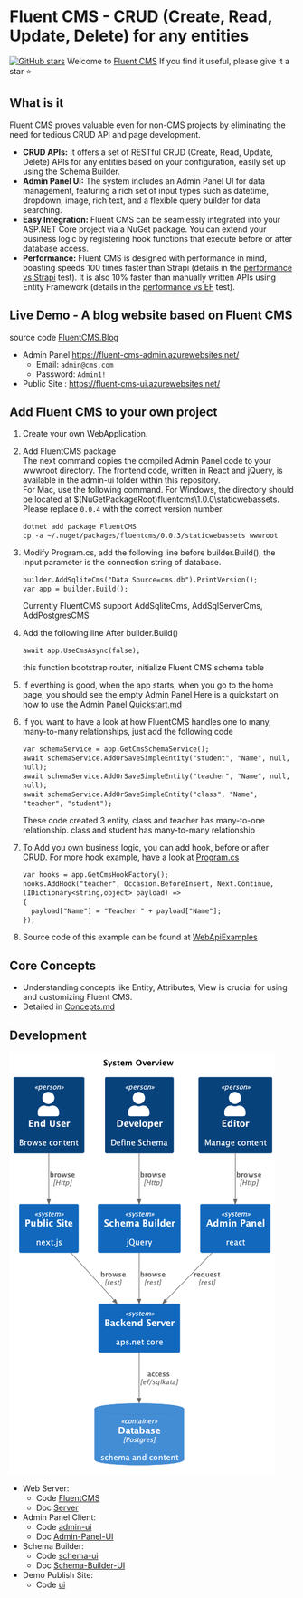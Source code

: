 # Fluent CMS - CRUD (Create, Read, Update, Delete) for any entities
[![GitHub stars](https://img.shields.io/github/stars/fluent-cms/fluent-cms.svg?style=social&label=Star)](https://github.com/fluent-cms/fluent-cms/stargazers)
Welcome to [Fluent CMS](https://github.com/fluent-cms/fluent-cms) If you find it useful, please give it a star ⭐
## What is it
Fluent CMS proves valuable even for non-CMS projects by eliminating the need for tedious CRUD API and page development.
- **CRUD APIs:** It offers a set of RESTful CRUD (Create, Read, Update, Delete) APIs for any entities based on your configuration, easily set up using the Schema Builder.
- **Admin Panel UI:** The system includes an Admin Panel UI for data management, featuring a rich set of input types such as datetime, dropdown, image, rich text, and a flexible query builder for data searching.
- **Easy Integration:** Fluent CMS can be seamlessly integrated into your ASP.NET Core project via a NuGet package. You can extend your business logic by registering hook functions that execute before or after database access.
- **Performance:** Fluent CMS is designed with performance in mind, boasting speeds 100 times faster than Strapi (details in the [performance vs Strapi](https://github.com/fluent-cms/fluent-cms/blob/main/doc%2Fpeformance-tests%2Fperformance-test-fluent-cms-vs-strapi.md) test). It is also 10% faster than manually written APIs using Entity Framework (details in the [performance vs EF](https://github.com/fluent-cms/fluent-cms/blob/main/doc%2Fpeformance-tests%2Fperformance-test-fluent-cms-vs-entity-framework.md) test).
  
## Live Demo - A blog website based on Fluent CMS 
   source code [FluentCMS.Blog](server%2FFluentCMS.Blog)
   - Admin Panel https://fluent-cms-admin.azurewebsites.net/
      - Email: `admin@cms.com`
      - Password: `Admin1!`  
   - Public Site : https://fluent-cms-ui.azurewebsites.net/
    
## Add Fluent CMS to your own project
1. Create your own WebApplication.
2. Add FluentCMS package    
   The next command copies the compiled Admin Panel code to your wwwroot directory. The frontend code, written in React and jQuery, is available in the admin-ui folder within this repository.     
    For Mac, use the following command. For Windows, the directory should be located at $(NuGetPackageRoot)fluentcms\1.0.0\staticwebassets. Please replace `0.0.4` with the correct version number.  
   
   ```shell
   dotnet add package FluentCMS
   cp -a ~/.nuget/packages/fluentcms/0.0.3/staticwebassets wwwroot 
   ```
4. Modify Program.cs, add the following line before builder.Build(), the input parameter is the connection string of database.
   ```
   builder.AddSqliteCms("Data Source=cms.db").PrintVersion();
   var app = builder.Build();
   ```
   Currently FluentCMS support AddSqliteCms, AddSqlServerCms, AddPostgresCMS 

5. Add the following line After builder.Build()
   ```
   await app.UseCmsAsync(false);
   ```
   this function bootstrap router, initialize Fluent CMS schema table

6. If everthing is good, when the app starts, when you go to the home page, you should see the empty Admin Panel
   Here is a quickstart on how to use the Admin Panel [Quickstart.md](https://github.com/fluent-cms/fluent-cms/blob/main/doc/Quickstart.md) 
7. If you want to have a look at how FluentCMS handles one to many, many-to-many relationships, just add the following code
    ```
    var schemaService = app.GetCmsSchemaService();
    await schemaService.AddOrSaveSimpleEntity("student", "Name", null, null);
    await schemaService.AddOrSaveSimpleEntity("teacher", "Name", null, null);
    await schemaService.AddOrSaveSimpleEntity("class", "Name", "teacher", "student");   
   ```
   These code created 3 entity, class and teacher has many-to-one relationship. class and student has many-to-many relationship
8. To Add you own business logic, you can add hook, before or after CRUD. For more hook example, have a look at  [Program.cs](https://github.com/fluent-cms/fluent-cms/blob/main/server%2FFluentCMS.App%2FProgram.cs)
    ```
   var hooks = app.GetCmsHookFactory();
   hooks.AddHook("teacher", Occasion.BeforeInsert, Next.Continue, (IDictionary<string,object> payload) =>
   {
      payload["Name"] = "Teacher " + payload["Name"];
    });
   ```
9. Source code of this example can be found at  [WebApiExamples](https://github.com/fluent-cms/fluent-cms/tree/main/examples/WebApiExamples)  
## Core Concepts
   - Understanding concepts like Entity, Attributes, View is crucial for using and customizing Fluent CMS.     
   - Detailed in [Concepts.md](doc%2FConcepts.md)
## Development
![overview.png](doc%2Fdiagrams%2Foverview.png)
- Web Server: 
  - Code [FluentCMS](..%2Fserver%2FFluentCMS)
  - Doc [Server](doc%2FDevelopment.md#Server )
- Admin Panel Client:
  - Code [admin-ui](..%2Fadmin-ui)
  - Doc [Admin-Panel-UI](doc%2FDevelopment.md#Admin-Panel-UI)
- Schema Builder: 
  - Code [schema-ui](..%2Fserver%2FFluentCMS%2Fwwwroot%2Fschema-ui)
  - Doc [Schema-Builder-UI](doc%2FDevelopment.md#Schema-Builder-UI)
- Demo Publish Site:
  - Code [ui](..%2Fui)
